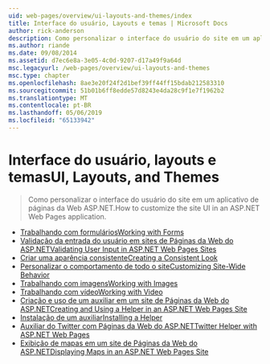 ```yaml
---
uid: web-pages/overview/ui-layouts-and-themes/index
title: Interface do usuário, Layouts e temas | Microsoft Docs
author: rick-anderson
description: Como personalizar o interface do usuário do site em um aplicativo de páginas da Web ASP.NET.
ms.author: riande
ms.date: 09/08/2014
ms.assetid: d7ec6e8a-3e05-4c0d-9207-d17a49f9a64d
msc.legacyurl: /web-pages/overview/ui-layouts-and-themes
msc.type: chapter
ms.openlocfilehash: 8ae3e20f24f2d1bef39ff44ff15bdab212583310
ms.sourcegitcommit: 51b01b6ff8edde57d8243e4da28c9f1e7f1962b2
ms.translationtype: MT
ms.contentlocale: pt-BR
ms.lasthandoff: 05/06/2019
ms.locfileid: "65133942"
---
```

# <a name="ui-layouts-and-themes"></a><span data-ttu-id="0c288-103">Interface do usuário, layouts e temas</span><span class="sxs-lookup"><span data-stu-id="0c288-103">UI, Layouts, and Themes</span></span>

> <span data-ttu-id="0c288-104">Como personalizar o interface do usuário do site em um aplicativo de páginas da Web ASP.NET.</span><span class="sxs-lookup"><span data-stu-id="0c288-104">How to customize the site UI in an ASP.NET Web Pages application.</span></span>

- [<span data-ttu-id="0c288-105">Trabalhando com formulários</span><span class="sxs-lookup"><span data-stu-id="0c288-105">Working with Forms</span></span>](4-working-with-forms.md)
- [<span data-ttu-id="0c288-106">Validação da entrada do usuário em sites de Páginas da Web do ASP.NET</span><span class="sxs-lookup"><span data-stu-id="0c288-106">Validating User Input in ASP.NET Web Pages Sites</span></span>](validating-user-input-in-aspnet-web-pages-sites.md)
- [<span data-ttu-id="0c288-107">Criar uma aparência consistente</span><span class="sxs-lookup"><span data-stu-id="0c288-107">Creating a Consistent Look</span></span>](3-creating-a-consistent-look.md)
- [<span data-ttu-id="0c288-108">Personalizar o comportamento de todo o site</span><span class="sxs-lookup"><span data-stu-id="0c288-108">Customizing Site-Wide Behavior</span></span>](18-customizing-site-wide-behavior.md)
- [<span data-ttu-id="0c288-109">Trabalhando com imagens</span><span class="sxs-lookup"><span data-stu-id="0c288-109">Working with Images</span></span>](9-working-with-images.md)
- [<span data-ttu-id="0c288-110">Trabalhando com vídeo</span><span class="sxs-lookup"><span data-stu-id="0c288-110">Working with Video</span></span>](10-working-with-video.md)
- [<span data-ttu-id="0c288-111">Criação e uso de um auxiliar em um site de Páginas da Web do ASP.NET</span><span class="sxs-lookup"><span data-stu-id="0c288-111">Creating and Using a Helper in an ASP.NET Web Pages Site</span></span>](creating-and-using-a-helper-in-an-aspnet-web-pages-site.md)
- [<span data-ttu-id="0c288-112">Instalação de um auxiliar</span><span class="sxs-lookup"><span data-stu-id="0c288-112">Installing a Helper</span></span>](installing-helpers.md)
- [<span data-ttu-id="0c288-113">Auxiliar do Twitter com Páginas da Web do ASP.NET</span><span class="sxs-lookup"><span data-stu-id="0c288-113">Twitter Helper with ASP.NET Web Pages</span></span>](twitter-helper.md)
- [<span data-ttu-id="0c288-114">Exibição de mapas em um site de Páginas da Web do ASP.NET</span><span class="sxs-lookup"><span data-stu-id="0c288-114">Displaying Maps in an ASP.NET Web Pages Site</span></span>](displaying-maps-in-an-aspnet-web-pages-site.md)
